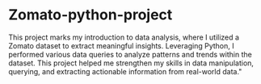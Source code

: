 # Zomato-python-project
This project marks my introduction to data analysis, where I utilized a Zomato dataset to extract meaningful insights. Leveraging Python, I performed various data queries to analyze patterns and trends within the dataset. This project helped me strengthen my skills in data manipulation, querying, and extracting actionable information from real-world data."

